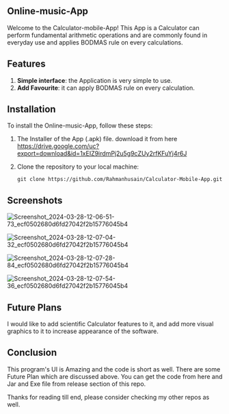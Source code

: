 ## Online-music-App

Welcome to the Calculator-mobile-App! This App is a Calculator can perform fundamental arithmetic operations and are commonly found in everyday use and applies BODMAS rule on every calculations.

## Features

1. **Simple interface**: the Application is very simple to use.
2. **Add Favourite**: it can apply BODMAS rule on every calculation.

## Installation

To install the Online-music-App, follow these steps:
1. The Installer of the App (.apk) file. download it from here https://drive.google.com/uc?export=download&id=1xEIZ9irdmPj2u5g9cZUy2rfKFuYj4r6J

2. Clone the repository to your local machine:
   
   ```
   git clone https://github.com/Rahmanhusain/Calculator-Mobile-App.git
   ```

## Screenshots

![Screenshot_2024-03-28-12-06-51-73_ecf0502680d6fd27042f2b15776045b4](https://github.com/Rahmanhusain/Calculator-Mobile-App/assets/157372566/7f064d7e-d3e6-420c-90c6-f84cd5098669)

![Screenshot_2024-03-28-12-07-04-32_ecf0502680d6fd27042f2b15776045b4](https://github.com/Rahmanhusain/Calculator-Mobile-App/assets/157372566/338ab08c-d2b6-4e04-82ad-b2ede09cf3c3)

![Screenshot_2024-03-28-12-07-28-84_ecf0502680d6fd27042f2b15776045b4](https://github.com/Rahmanhusain/Calculator-Mobile-App/assets/157372566/21a1d62c-2a30-4e58-af7f-e8f75a1e996e)

![Screenshot_2024-03-28-12-07-54-36_ecf0502680d6fd27042f2b15776045b4](https://github.com/Rahmanhusain/Calculator-Mobile-App/assets/157372566/91741067-5ded-4f71-be40-6833a5a884d4)
   
## Future Plans
I would like to add scientific Calculator features to it, and add more visual graphics to it to increase appearance of the software.

## Conclusion
This program's UI is Amazing and the code is short as well. There are some Future Plan which are discussed above. You can get the code from here and Jar and Exe file from release section of this repo.

Thanks for reading till end, please consider checking my other repos as well.
